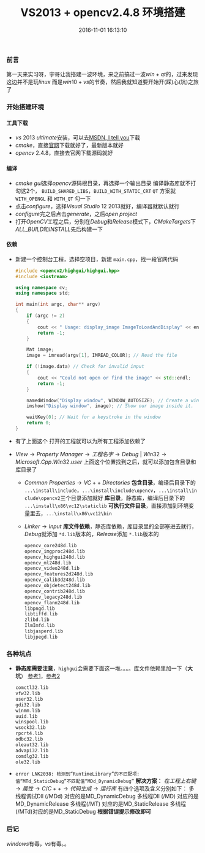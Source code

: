 ﻿---
title: VS2013 + opencv2.4.8 环境搭建
categories:
  - Doing
  - Computer Vision
  - 
tags:
  - 
  - 
  - 
date: 2016-11-01 16:13:10
toc: true
---

### 前言
第一天来实习呀，宇哥让我搭建一波环境，来之前搞过一波$win+qt$的，过来发现这边并不是玩$linux$
而是$win10+vs$的节奏，然后我就知道要开始开(踩)心(坑)之旅了

### 开始搭建环境

#### 工具下载

* $vs\ 2013\ ultimate$安装，可以去[MSDN, I tell you](http://www.itellyou.cn/)下载
* $cmake$，直接[官网](http://www.cmake.org/)下载就好了，最新版本就好
* $opencv\ 2.4.8$，直接去官网下载源码就好

#### 编译
* $cmake\ gui$选择$opencv$源码根目录，再选择一个输出目录
  编译静态库就不打勾这2个， `BUILD_SHARED_LIBS`，`BUILD_WITH_STATIC_CRT`
  `QT` 方案就 `WITH_OPENGL` 和 `WITH_QT` 勾一下
* 点击$configure$，选择$Visual\ Studio\ 12\ 2013$就好，编译器就默认就行
* $configure$完之后点击$generate$，之后$open\ project$
* 打开$OpenCV$工程之后，分别在$Debug$和$Release$模式下，$CMakeTargets$下$ALL\_BUILD$和$INSTALL$先后构建一下

#### 依赖

* 新建一个控制台工程，选择空项目，新建 `main.cpp`，找一段官网代码
    ```cpp
    #include <opencv2/highgui/highgui.hpp>
    #include <iostream>
    
    using namespace cv;
    using namespace std;
    
    int main(int argc, char** argv)
    {
    	if (argc != 2)
    	{
    		cout << " Usage: display_image ImageToLoadAndDisplay" << endl;
    		return -1;
    	}
    
    	Mat image;
    	image = imread(argv[1], IMREAD_COLOR); // Read the file
    
    	if (!image.data) // Check for invalid input
    	{
    		cout << "Could not open or find the image" << std::endl;
    		return -1;
    	}
    
    	namedWindow("Display window", WINDOW_AUTOSIZE); // Create a window for display.
    	imshow("Display window", image); // Show our image inside it.
    
    	waitKey(0); // Wait for a keystroke in the window
    	return 0;
    }
    ```

* 有了上面这个 打开的工程就可以为所有工程添加依赖了
* $View\to Property\ Manager\to 工程名字\to Debug\ |\ Win32\to Microsoft.Cpp.Win32.user$
  上面这个位置找到之后，就可以添加包含目录和库目录了
  * $Common\ Properties\to VC++\ Directories$
  **包含目录**，编译后目录下的 `...\install\include`，`...\install\include\opencv`，`...\install\include\opencv2`三个目录添加就好
  **库目录**，静态库，编译后目录下的 `...\install\x86\vc12\staticlib`
  **可执行文件目录**，直接添加到环境变量里去，`...\install\x86\vc12\bin`
  * $Linker\to Input$
  **库文件依赖**，静态库依赖，库目录里的全部塞进去就行，$Debug$就添加 `*d.lib`版本的，$Release$添加 `*.lib`版本的

       ```cpp
       opencv_core248d.lib
       opencv_imgproc248d.lib
       opencv_highgui248d.lib
       opencv_ml248d.lib
       opencv_video248d.lib
       opencv_features2d248d.lib
       opencv_calib3d248d.lib
       opencv_objdetect248d.lib
       opencv_contrib248d.lib
       opencv_legacy248d.lib
       opencv_flann248d.lib
       libpngd.lib
       libtiffd.lib
       zlibd.lib
       IlmImfd.lib
       libjasperd.lib
       libjpegd.lib
       ```

### 各种坑点
* **静态库需要注意**，`highgui`会需要下面这一堆。。。。库文件依赖里加一下（**大坑**）
   [参考1](http://stackoverflow.com/questions/8098272/opencv-unresolved-external-symbols-other-libraries-needed)，[参考2](http://blog.csdn.net/u011636160/article/details/51702368)

    ```cpp
    comctl32.lib
    vfw32.lib
    user32.lib
    gdi32.lib
    winmm.lib
    uuid.lib
    winspool.lib
    wsock32.lib
    rpcrt4.lib
    odbc32.lib
    oleaut32.lib
    advapi32.lib
    comdlg32.lib
    ole32.lib
    ```
* ` error LNK2038: 检测到“RuntimeLibrary”的不匹配项:  值“MTd_StaticDebug”不匹配值“MDd_DynamicDebug” `
**解决方案：**
$在工程上右键\to 属性\to C/C++\to 代码生成\to 运行库$
有四个选项及含义分别如下：
多线程调试Dll (/MDd) 对应的是MD_DynamicDebug
多线程Dll (/MD) 对应的是MD_DynamicRelease
多线程(/MT) 对应的是MD_StaticRelease
多线程(/MTd)对应的是MD_StaticDebug
**根据错误提示修改即可**


### 后记
$windows$有毒，$vs$有毒。。